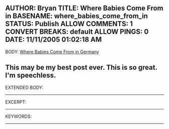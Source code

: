 AUTHOR: Bryan
TITLE: Where Babies Come From in
BASENAME: where_babies_come_from_in
STATUS: Publish
ALLOW COMMENTS: 1
CONVERT BREAKS: __default__
ALLOW PINGS: 0
DATE: 11/11/2005 01:02:18 AM
-----
BODY:
<a title="Untitled Document" href="http://www.planetdan.net/pics/babies/index.htm">Where Babies Come From in Germany</a>

This may be my best post ever. This is so great. I'm speechless.
-----
EXTENDED BODY:

-----
EXCERPT:

-----
KEYWORDS:

-----


